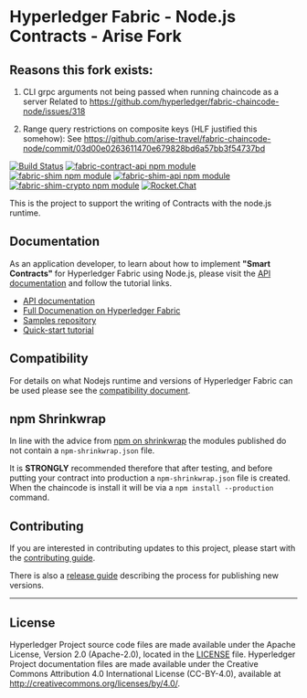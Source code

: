 # Hyperledger Fabric - Node.js Contracts - Arise Fork

## Reasons this fork exists:
1. CLI grpc arguments not being passed when running chaincode as a server
Related to https://github.com/hyperledger/fabric-chaincode-node/issues/318

2. Range query restrictions on composite keys (HLF justified this somehow):
See https://github.com/arise-travel/fabric-chaincode-node/commit/03d00e0263611470e679828bd6a57bb3f54737bd

[![Build Status](https://dev.azure.com/Hyperledger/Fabric-Chaincode-Node/_apis/build/status/Fabric-Chaincode-Node?branchName=master)](https://dev.azure.com/Hyperledger/Fabric-Chaincode-Node/_build/latest?definitionId=33&branchName=master)
[![fabric-contract-api npm module](https://img.shields.io/npm/v/fabric-shim?label=fabric-contract-api)](https://www.npmjs.com/package/fabric-contract-api)
[![fabric-shim npm module](https://img.shields.io/npm/v/fabric-shim?label=fabric-shim)](https://www.npmjs.com/package/fabric-shim)
[![fabric-shim-api npm module](https://img.shields.io/npm/v/fabric-shim?label=fabric-shim-api)](https://www.npmjs.com/package/fabric-shim-api)
[![fabric-shim-crypto npm module](https://img.shields.io/npm/v/fabric-shim?label=fabric-shim-crypto)](https://www.npmjs.com/package/fabric-shim-crypto)
[![Rocket.Chat](https://chat.hyperledger.org/images/join-chat.svg)](https://chat.hyperledger.org/channel/fabric-chaincode-dev)

This is the project to support the writing of Contracts with the node.js runtime. 

## Documentation

As an application developer, to learn about how to implement **"Smart Contracts"** for Hyperledger Fabric using Node.js, please visit the [API documentation](https://hyperledger.github.io/fabric-chaincode-node/) and follow the tutorial links.

- [API documentation](https://hyperledger.github.io/fabric-chaincode-node/)
- [Full Documenation on Hyperledger Fabric](https://hyperledger-fabric.readthedocs.io/)
- [Samples repository](https://github.com/hyperledger/fabric-samples)
- [Quick-start tutorial](TUTORIAL.md)

## Compatibility

For details on what Nodejs runtime and versions of Hyperledger Fabric can be used please see the [compatibility document](COMPATIBILITY.md).

## npm Shrinkwrap

In line with the advice from [npm on shrinkwrap](https://docs.npmjs.com/files/shrinkwrap.json#description) the modules published do not contain a `npm-shrinkwrap.json` file. 

It is **STRONGLY** recommended therefore that after testing, and before putting your contract into production a `npm-shrinkwrap.json` file is created. When the chaincode is install it will be via a `npm install --production` command. 

## Contributing

If you are interested in contributing updates to this project, please start with the [contributing guide](CONTRIBUTING.md).

There is also a [release guide](RELEASING.md) describing the process for publishing new versions.

---

## License <a name="license"></a>

Hyperledger Project source code files are made available under the Apache
License, Version 2.0 (Apache-2.0), located in the [LICENSE](LICENSE) file.
Hyperledger Project documentation files are made available under the Creative
Commons Attribution 4.0 International License (CC-BY-4.0), available at http://creativecommons.org/licenses/by/4.0/.
